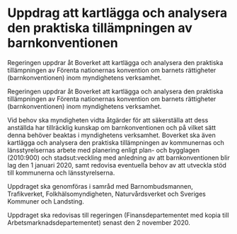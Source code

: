 # Uppdrag att kartlägga och analysera den praktiska tillämpningen av barnkonventionen

Regeringen uppdrar åt Boverket att kartlägga och analysera den praktiska tillämpningen av Förenta nationernas konvention om barnets rättigheter (barnkonventionen) inom myndighetens verksamhet.

Regeringen uppdrar åt Boverket att kartlägga och analysera den praktiska tillämpningen av Förenta nationernas konvention om barnets rättigheter (barnkonventionen) inom myndighetens verksamhet.

Vid behov ska myndigheten vidta åtgärder för att säkerställa att dess anställda har tillräcklig kunskap om barnkonventionen och på vilket sätt denna behöver beaktas i myndighetens verksamhet. Boverket ska även kartlägga och analysera den praktiska tillämpningen av kommunernas och länsstyrelsernas arbete med planering enligt plan- och bygglagen (2010:900) och stadsut:veckling med anledning av att barnkonventionen blir lag den 1 januari 2020, samt redovisa eventuella behov av att utveckla stöd till kommunerna och länsstyrelserna.

Uppdraget ska genomföras i samråd med Barnombudsmannen, Trafikverket, Folkhälsomyndigheten, Naturvårdsverket och Sveriges Kommuner och Landsting.

Uppdraget ska redovisas till regeringen (Finansdepartementet med kopia till Arbetsmarknadsdepartementet) senast den 2 november 2020.

